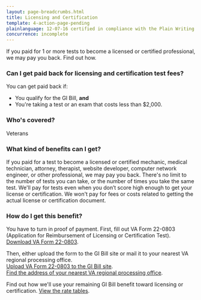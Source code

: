 ```yaml
---
layout: page-breadcrumbs.html
title: Licensing and Certification
template: 4-action-page-pending
plainlanguage: 12-07-16 certified in compliance with the Plain Writing Act
concurrence: incomplete
---
```


<div class="va-introtext">

If you paid for 1 or more tests to become a licensed or certified professional, we may pay you back. Find out how.

</div>

<div class="feature" markdown="1">

### Can I get paid back for licensing and certification test fees?
You can get paid back if:

  -	You qualify for the GI Bill, **and** 
  -	You're taking a test or an exam that costs less than $2,000.

### Who's covered?
Veterans

</div>

### What kind of benefits can I get?
If you paid for a test to become a licensed or certified mechanic, medical technician, attorney, therapist, website developer, computer network engineer, or other professional, we may pay you back. There's no limit to the number of tests you can take, or the number of times you take the same test. We'll pay for tests even when you don’t score high enough to get your license or certification. We won't pay for fees or costs related to getting the actual license or certification document.

### How do I get this benefit?
You have to turn in proof of payment. First, fill out VA Form 22-0803 (Application for Reimbursement of Licensing or Certification Test). [Download VA Form 22-0803](http://www.vba.va.gov/pubs/forms/VBA-22-0803-ARE.pdf). 

Then, either upload the form to the GI Bill site or mail it to your nearest VA regional processing office.<br> 
[Upload VA Form 22-0803 to the GI Bill site](https://gibill.custhelp.com/app/utils/login_form/).<br>
[Find the address of your nearest VA regional processing office](http://www.benefits.va.gov/gibill/regional_processing.asp).

Find out how we'll use your remaining GI Bill benefit toward licensing or certification. 
[View the rate tables](https://gibill.custhelp.com/app/answers/detail/a_id/29).
